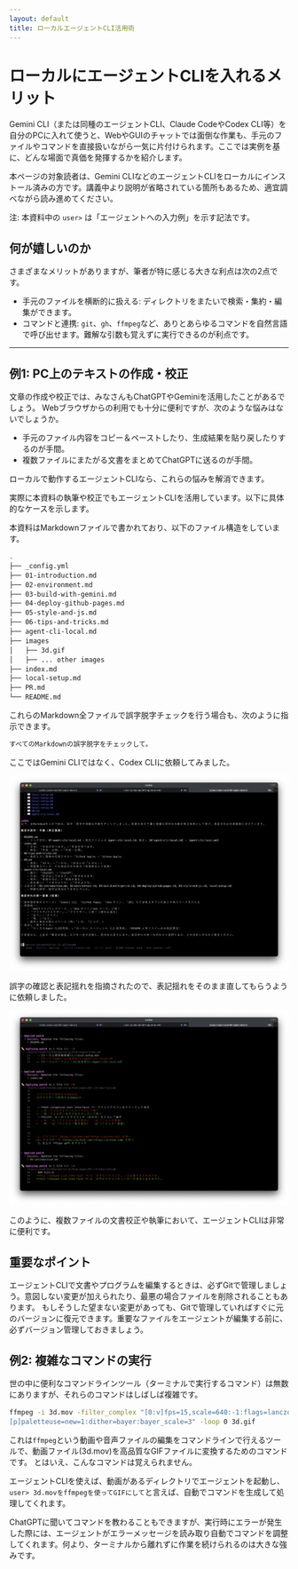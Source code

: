 ```yaml
---
layout: default
title: ローカルエージェントCLI活用術
---
```


# ローカルにエージェントCLIを入れるメリット

Gemini CLI（または同種のエージェントCLI、Claude CodeやCodex CLI等）を自分のPCに入れて使うと、WebやGUIのチャットでは面倒な作業も、手元のファイルやコマンドを直接扱いながら一気に片付けられます。ここでは実例を基に、どんな場面で真価を発揮するかを紹介します。

本ページの対象読者は、Gemini CLIなどのエージェントCLIをローカルにインストール済みの方です。講義中より説明が省略されている箇所もあるため、適宜調べながら読み進めてください。

注: 本資料中の `user>` は「エージェントへの入力例」を示す記法です。

## 何が嬉しいのか

さまざまなメリットがありますが、筆者が特に感じる大きな利点は次の2点です。

- 手元のファイルを横断的に扱える: ディレクトリをまたいで検索・集約・編集ができます。
- コマンドと連携: `git`、`gh`、`ffmpeg`など、ありとあらゆるコマンドを自然言語で呼び出せます。難解な引数も覚えずに実行できるのが利点です。

---

## 例1: PC上のテキストの作成・校正

文章の作成や校正では、みなさんもChatGPTやGeminiを活用したことがあるでしょう。
Webブラウザからの利用でも十分に便利ですが、次のような悩みはないでしょうか。

- 手元のファイル内容をコピー＆ペーストしたり、生成結果を貼り戻したりするのが手間。
- 複数ファイルにまたがる文書をまとめてChatGPTに送るのが手間。

ローカルで動作するエージェントCLIなら、これらの悩みを解消できます。

実際に本資料の執筆や校正でもエージェントCLIを活用しています。以下に具体的なケースを示します。

本資料はMarkdownファイルで書かれており、以下のファイル構造をしています。

```bash
.
├── _config.yml
├── 01-introduction.md
├── 02-environment.md
├── 03-build-with-gemini.md
├── 04-deploy-github-pages.md
├── 05-style-and-js.md
├── 06-tips-and-tricks.md
├── agent-cli-local.md
├── images
│   ├── 3d.gif
│   ├── ... other images
├── index.md
├── local-setup.md
├── PR.md
└── README.md
```

これらのMarkdown全ファイルで誤字脱字チェックを行う場合も、次のように指示できます。


```bash
すべてのMarkdownの誤字脱字をチェックして。
```

ここではGemini CLIではなく、Codex CLIに依頼してみました。

![Codex Proofread](./images/codex-proofread.png)

誤字の確認と表記揺れを指摘されたので、表記揺れをそのまま直してもらうように依頼しました。

![Codex Fixing](./images/codex-fixing.png)

このように、複数ファイルの文書校正や執筆において、エージェントCLIは非常に便利です。

## 重要なポイント

エージェントCLIで文書やプログラムを編集するときは、必ずGitで管理しましょう。意図しない変更が加えられたり、最悪の場合ファイルを削除されることもあります。
もしそうした望まない変更があっても、Gitで管理していればすぐに元のバージョンに復元できます。重要なファイルをエージェントが編集する前に、必ずバージョン管理しておきましょう。

## 例2: 複雑なコマンドの実行

世の中に便利なコマンドラインツール（ターミナルで実行するコマンド）は無数にありますが、それらのコマンドはしばしば複雑です。

```bash
ffmpeg -i 3d.mov -filter_complex "[0:v]fps=15,scale=640:-1:flags=lanczos,split[a][b];[a]palettegen=stats_mode=full[p];[b]
[p]paletteuse=new=1:dither=bayer:bayer_scale=3" -loop 0 3d.gif
```

これは`ffmpeg`という動画や音声ファイルの編集をコマンドラインで行えるツールで、動画ファイル(3d.mov)を高品質なGIFファイルに変換するためのコマンドです。
とはいえ、こんなコマンドは覚えられません。

エージェントCLIを使えば、動画があるディレクトリでエージェントを起動し、`user> 3d.movをffmpegを使ってGIFにして`と言えば、自動でコマンドを生成して処理してくれます。

ChatGPTに聞いてコマンドを教わることもできますが、実行時にエラーが発生した際には、エージェントがエラーメッセージを読み取り自動でコマンドを調整してくれます。何より、ターミナルから離れずに作業を続けられるのは大きな強みです。

